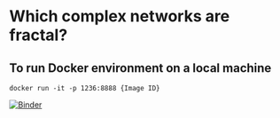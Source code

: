 # Which complex networks are fractal?

## To run Docker environment on a local machine
`docker run -it -p 1236:8888 {Image ID}`


[![Binder](https://mybinder.org/badge_logo.svg)](https://mybinder.org/v2/gh/bittenradish/thesis_fractal_complex_networks/master)
